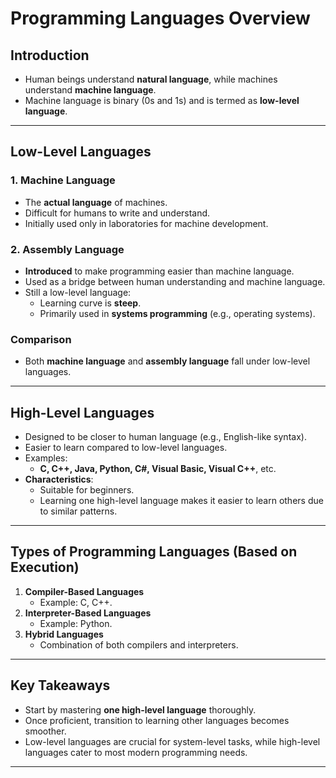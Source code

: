 # Programming Languages Overview

## Introduction
- Human beings understand **natural language**, while machines understand **machine language**.
- Machine language is binary (0s and 1s) and is termed as **low-level language**.

---

## Low-Level Languages

### 1. Machine Language
- The **actual language** of machines.
- Difficult for humans to write and understand.
- Initially used only in laboratories for machine development.

### 2. Assembly Language
- **Introduced** to make programming easier than machine language.
- Used as a bridge between human understanding and machine language.
- Still a low-level language:
  - Learning curve is **steep**.
  - Primarily used in **systems programming** (e.g., operating systems).

### Comparison
- Both **machine language** and **assembly language** fall under low-level languages.

---

## High-Level Languages
- Designed to be closer to human language (e.g., English-like syntax).
- Easier to learn compared to low-level languages.
- Examples:
  - **C, C++, Java, Python, C#, Visual Basic, Visual C++**, etc.
- **Characteristics**:
  - Suitable for beginners.
  - Learning one high-level language makes it easier to learn others due to similar patterns.

---

## Types of Programming Languages (Based on Execution)
1. **Compiler-Based Languages**  
   - Example: C, C++.
2. **Interpreter-Based Languages**  
   - Example: Python.
3. **Hybrid Languages**  
   - Combination of both compilers and interpreters.

---

## Key Takeaways
- Start by mastering **one high-level language** thoroughly.
- Once proficient, transition to learning other languages becomes smoother.
- Low-level languages are crucial for system-level tasks, while high-level languages cater to most modern programming needs.

---